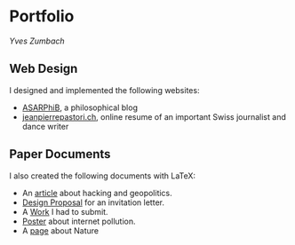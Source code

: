 # Portfolio

*Yves Zumbach*

## Web Design

I designed and implemented the following websites:

- [ASARPhiB](https://jonathanbennett980.github.io/ASARPhiB/), a philosophical blog
- [jeanpierrepastori.ch](http://jeanpierrepastori.ch/), online resume of an important Swiss journalist and dance writer

## Paper Documents

I also created the following documents with LaTeX:

- An [article](./articleGeopolitique_YvesZumbach_2016.pdf) about hacking and geopolitics.
- [Design Proposal](./cartonInvitationMatuTotal_YvesZumbach_2015-2016.pdf) for an invitation letter.
- A [Work](./TM_YvesZUMBACH_2014-2015.pdf) I had to submit.
- [Poster](./B22_poster.pdf) about internet pollution.
- A [page](./citationNature.pdf) about Nature
